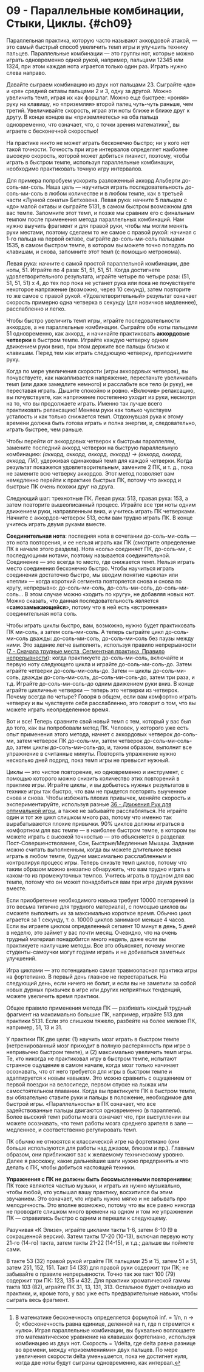 # 09 - Параллельные комбинации, Стыки, Циклы. {#ch09}

Параллельная практика, которую часто называют аккордовой атакой, — это самый быстрый способ увеличить темп игры и улучшить технику пальцев. Параллельные комбинации — это группы нот, которые можно играть одновременно одной рукой, например, пальцами 12345 или 1324, при этом каждая нота играется только один раз. Играть нужно слева направо.

Давайте сыграем комбинацию из двух нот пальцами 23. Сыграйте «до» и «ре» средней октавы пальцами 2 и 3, одну за другой. Можно увеличить темп, играя их как форшлаг. Можно еще быстрее: «роняя» руку на клавишу, но «приземляя» второй палец чуть-чуть раньше, чем третий. Увеличивайте скорость, играя эти ноты ближе и ближе друг к другу. В конце концов вы «приземляетесь» на оба пальца одновременно, что означает, что, с точки зрения математики[^1], вы играете с бесконечной скоростью!

[^1]: В математике бесконечность определяется формулой inf. = 1/n, n → 0; «бесконечность равна единице, деленной на n, где n стремится к нулю». Играя параллельные комбинации, вы буквально воплощаете это математическое уравнение на клавишах фортепиано, используя комбинацию из двух нот. Скорость = 1/delta, где delta равна разнице во времени, между «приземлениями» двух пальцев. По мере увеличения скорости delta уменьшается, пока не достигнет нуля, когда две ноты будут сыграны одновременно, как интервал.

На практике никто не может играть бесконечно быстро; ни у кого нет такой точности. Точность при игре интервалов определяет наиболее высокую скорость, которой может добиться пианист, поэтому, чтобы играть в быстром темпе, используя параллельные комбинации, необходимо практиковать точную игру интервалов.

Для примера попробуем ускорить разложенный аккорд Альберти до-соль-ми-соль. Наша цель — научиться играть последовательность до-соль-ми-соль в любом количестве и в любом темпе, как в третьей части «Лунной сонаты» Бетховена. Левая рука: начните 5 пальцем с «до» малой октавы и сыграйте 5131, в самом быстром возможном для вас темпе. Запомните этот темп, и позже мы сравним его с финальным темпом после применения метода параллельных комбинаций. Нам нужно выучить фрагмент и для правой руки, чтобы мы могли менять руки местами, поэтому сделаем то же самое с правой рукой: начиная с 1-го пальца на первой октаве, сыграйте до-соль-ми-соль пальцами 1535, в самом быстром темпе, в котором вы можете точно попадать по клавишам, и снова, запомните этот темп (с помощью метронома).

Левая рука: начните с самой простой параллельной комбинации, две ноты, 51. Играйте по 4 раза: 51, 51, 51, 51. Когда достигнете удовлетворительного результата, играйте четыре по четыре раза: (51, 51, 51, 51) х 4, до тех пор пока не устанет рука или пока не почувствуете некоторое напряжение (возможно, через 10 секунд), затем повторите то же самое с правой рукой. «Удовлетворительный» результат означает скорость примерно одна четверка в секунду (для новичков медленнее), расслабленно и легко.

Чтобы быстро увеличить темп игры, играйте последовательности аккордов, а не параллельные комбинации. Сыграйте обе ноты пальцами 51 одновременно, как аккорд, и начинайте практиковать **аккордовые четверки** в быстром темпе. Играйте каждую четверку одним движением руки вниз, при этом держите все пальцы близко к клавишам. Перед тем как играть следующую четверку, приподнимите руку.

Когда по мере увеличения скорости (игры аккордовых четверок), вы почувствуете, как накапливается напряжение, перестаньте увеличивать темп (или даже замедлите немного) и расслабьте все тело (и руку), не переставая играть. Дышите спокойно и ровно. «Включив» релаксацию, вы почувствуете, как напряжение постепенно уходит из руки, несмотря на то, что вы продолжаете играть. Именно так лучше всего практиковать релаксацию! Меняем руки как только чувствуем усталость и как только снижается темп. Отдохнувшая рука к этому времени должна быть готова играть и полна энергии, и, следовательно, играть быстрее, чем раньше.

Чтобы перейти от аккордовых четверок к быстрым параллелям, замените последний аккорд четверки на быструю параллельную комбинацию: *(аккорд, аккорд, аккорд, аккорд) → (аккорд, аккорд, аккорд, ПК),* удерживая одинаковый темп для каждой четверки. Когда результат покажется удовлетворительным, замените 2 ПК, и т. д., пока не замените всю четверку аккордов. Этот метод позволяет вам немедленно перейти к практике быстрых ПК, потому что аккорд и быстрые ПК очень похожи друг на друга.

Следующий шаг: трехнотные ПК. Левая рука: 513, правая рука: 153, а затем повторите вышеописанный процесс. Играйте все три ноты одним движением руки, направленным вниз, и учитесь играть ПК четверками. Начните с аккордов-четверок 513, если вам трудно играть ПК. В конце учитесь играть двумя руками вместе.

**Соединительная нота**: последняя нота в сочетании до-соль-ми-соль — это нота повторения, и ее нельзя играть как ПК (смотрите определение ПК в начале этого раздела). Нота «соль» соединяет ПК, до-соль-ми, с последующими нотами, поэтому называется соединительной. Соединение — это всегда то место, где снижается темп. Нельзя играть место соединения бесконечно быстро. Чтобы научиться играть соединения достаточно быстро, мы вводим понятие «цикла» или «петли» — когда короткий сегмента повторяется снова и снова по кругу, непрерывно: до-соль-ми-соль, до-соль-ми-соль, до-соль-ми-соль… В этом случае можно «ходить по кругу», не добавляя новых нот. Можно сказать, что данная последовательность является «**самозамыкающейся**», потому что в ней есть «встроенная» соединительная нота соль.

Чтобы играть циклы быстро, вам, возможно, нужно будет практиковать ПК ми-соль, а затем соль-ми-соль. А теперь сыграйте цикл до-соль-ми-соль дважды: до-соль-ми-соль, до-соль-ми-соль без паузы между ними. Это задание легче выполнять, используя правило непрерывности ([7 - Сначала трудные места, Сегментная практика, Правило непрерывности](#ch07)): когда практикуете до-соль-ми-соль, включайте и первую ноту следующего цикла и играйте до-соль-ми-соль-до. Затем играйте четверки до-соль-ми-соль-до. Затем — циклы до-соль-ми-соль, дважды до-соль-ми-соль, до-соль-ми-соль-до, затем три раза, и т.д. Играйте до-соль-ми-соль-до одним движением руки вниз. В конце играйте цикличные четверки — теперь это четверки из четверок. Почему всегда по четыре? Говоря в общем, если вам комфортно играть четверку и вы чувствуете себя расслабленно, это говорит о том, что вы можете играть неопределенное время.

Вот и все! Теперь сравните свой новый темп с тем, который у вас был до того, как вы попробовали метод ПК. Человек, у которого уже есть опыт применения этого метода, начнет с аккордовых четверок до-соль-ми, затем четверок ПК до-соль-ми, затем четверок до-соль-ми-соль-до, затем циклы до-соль-ми-соль-до, и, таким образом, выполнит все упражнение в считанные минуты. Повторять упражнение нужно несколько дней подряд, пока темп игры не превысит нужный.

Циклы — это чистое повторение, но одновременно и инструмент, с помощью которого можно снизить количество этих повторений в практике игры. Играйте циклы, и вы добьетесь нужных результатов в технике игры так быстро, что вам не придется повторять выученное снова и снова. Чтобы избежать плохих привычек, меняйте скорость и экспериментируйте, используя разные [36 - Движения Рук для оптимальной игры](#ch36), а также не забывайте расслабляться. Не играйте один и тот же цикл слишком много раз, потому что именно так вырабатываются плохие привычки. 90% циклов должны играться в комфортном для вас темпе — в наиболее быстром темпе, в котором вы можете играть с высокой точностью — это объясняется в разделах Пост-Совершенствование, Сон, Быстрые/Медленные Мышцы. Задание можно считать выполненным, когда вы можете длительное время играть в любом темпе, будучи максимально расслабленным и контролируя процесс игры. Теперь снизьте темп циклов, потому что таким образом можно внезапно обнаружить, что вам трудно играть в каком-то из промежуточных темпов. Учитесь играть в трудном для вас темпе, потому что он может понадобиться вам при игре двумя руками вместе.

Если приобретение необходимого навыка требует 10000 повторений (а это весьма типично для трудного материала), с помощью циклов вы сможете выполнить их за максимально короткое время. Обычно цикл играется за 1 секунду, т. о. 10000 циклов занимают меньше 4 часов. Если вы играете циклом определенный сегмент 10 минут в день, 5 дней в неделю, это займет у вас почти месяц. Очевидно, что на очень трудный материал понадобится много недель, даже если вы практикуете наилучшие методы. Все это объясняет, почему многие студенты-самоучки могут годами играть и не добиваться заметных улучшений.

Игра циклами — это потенциально самая травмоопасная практика игры на фортепиано. В первый день главное не перестараться. На следующий день, если ничего не болит, и если вы не заметили за собой новых дурных привычек в игре или других неприятных тенденций, можете увеличить время практики.

Общее правило применения метода ПК — разбивать каждый трудный фрагмент на максимально большие ПК, например, играйте 513 для практики 5131. Если это слишком тяжело, разбейте на более мелкие ПК, например, 51, 13 и 31.

У практики ПК две цели: (1) научить мозг играть в быстром темпе (нетренированный мозг приходит в полную растерянность при игре в непривычно быстром темпе), и (2) максимально увеличить темп игры. Те, кто никогда не практиковал игру в быстром темпе, испытают странное ощущение в самом начале, когда мозг только начинает осознавать, что от него требуется для игры в быстром темпе и адаптируется к новым навыкам. Это можно сравнить с ощущением от первой поездки на велосипеде, первом спуске на лыжах или самостоятельном плавании. Когда вы практикуете ПК в быстром темпе, вы обязательно ставите руки и пальцы в положение, необходимое для быстрой игры. «Параллельность» в ПК означает, что все задействованные пальцы двигаются одновременно (в параллели). Более высокий темп работы мозга означает что, при выступлении вы можете осознавать, что темп работы мозга среднего зрителя в зале — медленнее, и соответственно регулировать темп.

ПК обычно не относятся к классической игре на фортепиано (они больше используются для работы над джазом, блюзом и пр.). Главным образом, они приближают вас к желаемому техническому уровню. Далее я расскажу, какие дальнейшие шаги нужно предпринять и что делать с ПК, чтобы добиться настоящей техники.

**Упражнения с ПК не должны быть бессмысленными повторениями**; ПК тоже являются частью музыки, и играть их нужно музыкально, чтобы любой, кто услышал вашу практику, восхитился бы этим звучанием. Это означает, что играть нужно мягко и не забывать про мелодичность. Это вполне возможно, потому что вы все равно никогда не проводите слишком много времени на одном и том же упражнении ПК — справились быстро с одним и перешли к следующему.

Разучивая «К Элизе», играйте циклами такты 1-6, затем 6-10 (9 в сокращенной версии). Затем такты 17-20 (10-13), включая первую ноту 21-го (14-го) такта, затем такты 21-22 (14-15), и т.д.; дальше вы поймете сами.

В такте 53 (32) правой рукой играйте ПК пальцами 25 и 15, затем 51 и 51, затем 251, 152, 151. Такт 54 (33) для правой руки содержит три ПК; не забывайте о правиле непрерывности. Точно так же такт 100 (79) содержит три ПК: 123, 135 и 432. Для практики хроматической гаммы такта 103 (82), играйте ПК 31, 13, 131, 313. Остальное будет очевидно из практики, и, кроме того, у вас уже есть предварительные навыки, чтобы сыграть весь фрагмент.
